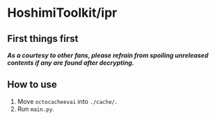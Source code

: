 # HoshimiToolkit/ipr

## First things first

***As a courtesy to other fans, please refrain from spoiling unreleased contents if any are found after decrypting.***

## How to use

1. Move `octocacheevai` into `./cache/`.
2. Run `main.py`.
